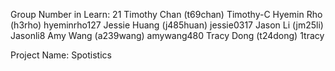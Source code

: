 Group Number in Learn: 21
Timothy Chan (t69chan) Timothy-C
Hyemin Rho (h3rho) hyeminrho127
Jessie Huang (j485huan) jessie0317
Jason Li (jm25li) Jasonli8
Amy Wang (a239wang) amywang480
Tracy Dong (t24dong) 1tracy

Project Name: Spotistics

